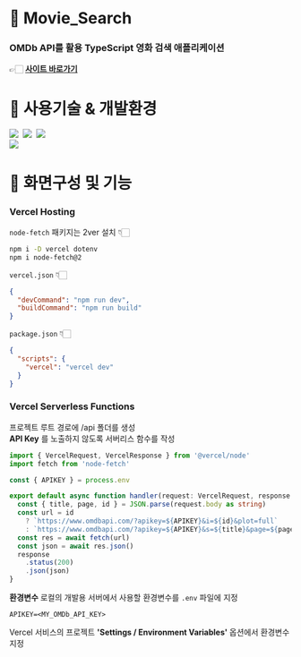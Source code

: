 # 🍿 Movie_Search

### OMDb API를 활용 TypeScript 영화 검색 애플리케이션

👉🏻 **[사이트 바로가기](https://movie-search-flame.vercel.app/#/)**

# 🍿 사용기술 & 개발환경

<img src="https://img.shields.io/badge/html-E34F26?style=for-the-badge&logo=html5&logoColor=white">&nbsp;
<img src="https://img.shields.io/badge/css-1572B6?style=for-the-badge&logo=css3&logoColor=white">&nbsp;
<img src="https://img.shields.io/badge/Typescript-3178C6?style=for-the-badge&logo=Typescript&logoColor=white"><br>
<img src="https://img.shields.io/badge/Visual Studio Code-0769AD?style=for-the-badge&logo=Visual Studio Code IDEA&logoColor=white">

# 🍿 화면구성 및 기능

### Vercel Hosting

`node-fetch` 패키지는 2ver 설치 👇🏻

```bash
npm i -D vercel dotenv
npm i node-fetch@2
```

`vercel.json` 👇🏻

```json
{
  "devCommand": "npm run dev",
  "buildCommand": "npm run build"
}
```

`package.json` 👇🏻

```json
{
  "scripts": {
    "vercel": "vercel dev"
  }
}
```

### Vercel Serverless Functions

프로젝트 루트 경로에 /api 폴더를 생성\
**API Key** 를 노출하지 않도록 서버리스 함수를 작성

```ts
import { VercelRequest, VercelResponse } from '@vercel/node'
import fetch from 'node-fetch'

const { APIKEY } = process.env

export default async function handler(request: VercelRequest, response: VercelResponse) {
  const { title, page, id } = JSON.parse(request.body as string)
  const url = id
    ? `https://www.omdbapi.com/?apikey=${APIKEY}&i=${id}&plot=full`
    : `https://www.omdbapi.com/?apikey=${APIKEY}&s=${title}&page=${page}`
  const res = await fetch(url)
  const json = await res.json()
  response
    .status(200)
    .json(json)
}

```

**환경변수**
로컬의 개발용 서버에서 사용할 환경변수를 `.env` 파일에 지정

```env
APIKEY=<MY_OMDb_API_KEY>
```

Vercel 서비스의 프로젝트 **'Settings / Environment Variables'** 옵션에서 환경변수 지정
